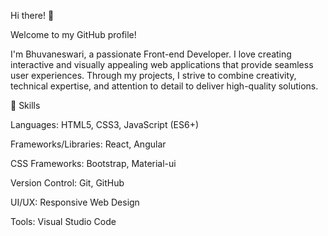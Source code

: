 Hi there! 👋

Welcome to my GitHub profile! 

I'm Bhuvaneswari, a passionate Front-end Developer. I love creating interactive and visually appealing web applications that provide seamless user experiences. Through my projects, I strive to combine creativity, technical expertise, and attention to detail to deliver high-quality solutions.

🌟 Skills

Languages: HTML5, CSS3, JavaScript (ES6+)

Frameworks/Libraries: React, Angular

CSS Frameworks: Bootstrap, Material-ui

Version Control: Git, GitHub

UI/UX: Responsive Web Design

Tools: Visual Studio Code
